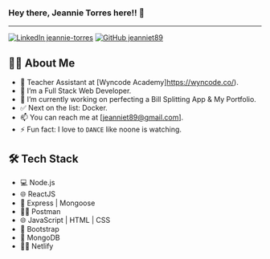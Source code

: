 ### Hey there, Jeannie Torres here!! 👋

---

[![LinkedIn jeannie-torres](https://img.shields.io/badge/-LinkedIn-black.svg?style=flat-square&logo=linkedin&colorB=555=https://www.linkedin.com/in/jeannie-torres/)](https://www.linkedin.com/in/jeannie-torres/)
[![GitHub jeanniet89](https://img.shields.io/github/followers/jeanniet89?label=follow&style=social)](https://github.com/Jeanniet89/jeanniet89)

## 👨‍💻 About Me

- 💼 Teacher Assistant at [Wyncode Academy]https://wyncode.co/).
- 🌱 I’m a Full Stack Web Developer.
- 🔭 I’m currently working on perfecting a Bill Splitting App & My Portfolio.
- ✅ Next on the list: Docker.
- 📫 You can reach me at [jeanniet89@gmail.com].
- ⚡ Fun fact: I love to `DANCE` like noone is watching.

## 🛠 Tech Stack

- 💻 Node.js
- 🌐 ReactJS
- 🐙 Express | Mongoose
- 🏄‍♂️ Postman
- 🌐 JavaScript | HTML | CSS
- 🦜 Bootstrap
- 🔧 MongoDB
- 🏄‍♂️ Netlify

